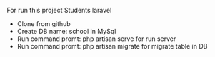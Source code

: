 For run this project Students laravel
- Clone from github
- Create DB name: school in MySql
- Run command promt: php artisan serve for run server
- Run command promt: php artisan migrate for migrate  table in DB